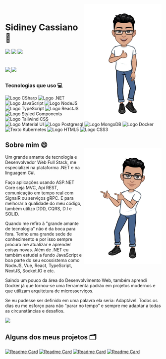 <img align="right" width="250px" style="margin-top:-20px" src="https://github.com/sidyjw/sidyjw/blob/main/assets/photo_2022-01-03_17-49-34-removebg-preview.png">

<div dsplay="inline-block">
 
  <h1 align="left">Sidiney Cassiano 👋</h1>
  
  <a href="https://www.linkedin.com/in/sidiney-cassiano" target="_blank"><img src="https://img.shields.io/badge/-LinkedIn-%230077B5?style=for-the-badge&logo=linkedin&logoColor=white" target="_blank"></a> 
  <a href="https://instagram.com/sidy.dev" target="_blank"><img src="https://img.shields.io/badge/-Instagram-%23E4405F?style=for-the-badge&logo=instagram&logoColor=white" target="_blank"></a>
  <a href = "mailto:sidineysilva1@gmail.com"><img src="https://img.shields.io/badge/-Gmail-%23333?style=for-the-badge&logo=gmail&logoColor=white" target="_blank"></a>
   <h1></h1>
 <p align="left">
  <a href="https://github.com/sidyjw">
    <img height="180em" src="https://github-readme-stats.vercel.app/api/top-langs/?username=sidyjw&layout=compact&langs_count=7&theme=dracula"/>
    <img height="180em" src="https://github-readme-stats.vercel.app/api?username=sidyjw&hide=contribs,stars&show_icons=true&theme=dracula&include_all_commits=true&count_private=true"/>
  </a>
</p>
</div>

##

### Tecnologias que uso 💻
 
 ![Logo CSharp](https://img.shields.io/badge/C%23-239120?style=for-the-badge&logo=c-sharp&logoColor=white)
 ![Logo .NET](https://img.shields.io/badge/.NET-5C2D91?style=for-the-badge&logo=.net&logoColor=white)
 ![Logo JavaScript](https://img.shields.io/badge/JavaScript-F7DF1E?style=for-the-badge&logo=javascript&logoColor=black)
 ![Logo NodeJS](https://img.shields.io/badge/Node.js-43853D?style=for-the-badge&logo=node.js&logoColor=white)
 ![Logo TypeScript](https://img.shields.io/badge/TypeScript-007ACC?style=for-the-badge&logo=typescript&logoColor=white)
 ![Logo ReactJS](https://img.shields.io/badge/React-20232A?style=for-the-badge&logo=react&logoColor=61DAFB)
 ![Logo Styled Components](https://img.shields.io/badge/styled--components-DB7093?style=for-the-badge&logo=styled-components&logoColor=white)
 ![Logo Tailwind CSS](https://img.shields.io/badge/Tailwind_CSS-38B2AC?style=for-the-badge&logo=tailwind-css&logoColor=white)
 ![Logo Material UI](https://img.shields.io/badge/Material--UI-0081CB?style=for-the-badge&logo=material-ui&logoColor=white)
 ![Logo Postgresql](https://img.shields.io/badge/PostgreSQL-316192?style=for-the-badge&logo=postgresql&logoColor=white)
 ![Logo MongoDB](https://img.shields.io/badge/MongoDB-4EA94B?style=for-the-badge&logo=mongodb&logoColor=whit)
 ![Logo Docker](https://badgen.net/badge/icon/docker?icon=docker&label&scale=1.4)
 ![Texto Kubernetes](https://badgen.net/badge/icon/kubernetes?icon=kubernetes&label&scale=1.4)
 ![Logo HTML5](https://img.shields.io/badge/HTML5-E34F26?style=for-the-badge&logo=html5&logoColor=white)
 ![Logo CSS3](https://img.shields.io/badge/CSS3-1572B6?style=for-the-badge&logo=css3&logoColor=white)

## Sobre mim 😄
<img align="right" width="250px" style="margin-top:-20px" src="https://github.com/sidyjw/sidyjw/blob/main/assets/photo_2022-01-03_17-49-29-removebg-preview.png">

<div display="inline-block">
 <p>Um grande amante de tecnologia e Desenvolvedor Web Full Stack, me especializei na plataforma .NET e na linguagem C#.</p>

 <p>Faço aplicações usando ASP.NET Core seja MVC, Api REST, comunicação em tempo real com SignalR ou serviços gRPC. E para melhorar a qualidade do meu código, também utilizo DDD, CQRS, D.I e SOLID.</p>
 
 <p>Quando me refiro à "grande amante de tecnologia” não é da boca para fora. Tenho uma grande sede de conhecimento e por isso sempre procuro me atualizar e aprender coisas novas. Além de .NET eu também estudei a fundo JavaScript e boa parte do seu ecossistema como NodeJS, Vue, React, TypeScript, NextJS, Socket.IO e etc.</p>

 <p>Saindo um pouco da área do Desenvolvimento Web, também aprendi Docker já que tornou-se uma ferramenta padrão em projetos modernos e que utilizam arquitetura de microsserviços.</p> 

 <p>Se eu pudesse ser definido em uma palavra ela seria: Adaptável. Todos os dias eu me esforço para não “parar no tempo” e sempre me adaptar a todas as circunstâncias e desafios.</p>

</div>



<p align="left">
  <img src="https://github.com/sidyjw/sidyjw/blob/output/github-contribution-grid-snake.svg" />
</p>

## Alguns dos meus projetos 🗂

[![Readme Card](https://github-readme-stats.vercel.app/api/pin/?username=sidyjw&repo=virtual_store_microservices&show_owner=true)](https://github.com/sidyjw/virtual_store_microservices)
[![Readme Card](https://github-readme-stats.vercel.app/api/pin/?username=sidyjw&repo=react-next-boilerplate&show_owner=true)](https://github.com/sidyjw/react-next-boilerplate)
[![Readme Card](https://github-readme-stats.vercel.app/api/pin/?username=sidyjw&repo=reactivities-api&show_owner=true)](https://github.com/sidyjw/reactivities-api)
[![Readme Card](https://github-readme-stats.vercel.app/api/pin/?username=sidyjw&repo=dogs&show_owner=true)](https://github.com/sidyjw/dogs)
